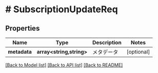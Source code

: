 # # SubscriptionUpdateReq

## Properties

Name | Type | Description | Notes
------------ | ------------- | ------------- | -------------
**metadata** | **array<string,string>** | メタデータ | [optional]

[[Back to Model list]](../../README.md#models) [[Back to API list]](../../README.md#endpoints) [[Back to README]](../../README.md)
